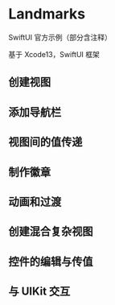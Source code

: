 # Landmarks
SwiftUI 官方示例（部分含注释）

基于 Xcode13，SwiftUI 框架

## 创建视图

## 添加导航栏

## 视图间的值传递

## 制作徽章

## 动画和过渡

## 创建混合复杂视图

## 控件的编辑与传值

## 与 UIKit 交互
